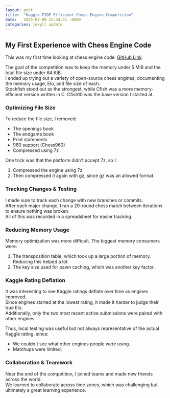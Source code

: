 ```yaml
---
layout: post
title:  "Kaggle FIDE Efficient Chess Engine Competition"
date:   2025-02-09 15:34:41 -0800
categories: jekyll update
---
```


## My First Experience with Chess Engine Code

This was my first time looking at chess engine code: [GitHub Link][code-link].  

The goal of the competition was to keep the memory under 5 MiB and the total file size under 64 KiB.  
I ended up trying out a variety of open-source chess engines, documenting the memory usage, Elo, and file size of each.  
Stockfish stood out as the strongest, while Cfish was a more memory-efficient version written in C.
Cfish10 was the base version I started at.

### Optimizing File Size

To reduce the file size, I removed:
- The openings book
- The endgame book
- Print statements
- 960 support (Chess960)
- Compressed using 7z

One trick was that the platform didn't accept 7z, so I:
1. Compressed the engine using 7z.
2. Then compressed it again with gz, since gz was an allowed format.

### Tracking Changes & Testing

I made sure to track each change with new branches or commits.  
After each major change, I ran a 20-round chess match between iterations to ensure nothing was broken.  
All of this was recorded in a spreadsheet for easier tracking.

### Reducing Memory Usage

Memory optimization was more difficult. The biggest memory consumers were:
1. The transposition table, which took up a large portion of memory. Reducing this helped a lot.
2. The key size used for pawn caching, which was another key factor.

### Kaggle Rating Deflation

It was interesting to see Kaggle ratings deflate over time as engines improved.  
Since engines started at the lowest rating, it made it harder to judge their true Elo.  
Additionally, only the two most recent active submissions were paired with other engines.  

Thus, local testing was useful but not always representative of the actual Kaggle rating, since:
- We couldn't see what other engines people were using.
- Matchups were limited.

### Collaboration & Teamwork

Near the end of the competition, I joined teams and made new friends across the world.  
We learned to collaborate across time zones, which was challenging but ultimately a great learning experience.  

[jekyll-docs]: https://jekyllrb.com/docs/home
[jekyll-gh]:   https://github.com/jekyll/jekyll
[jekyll-talk]: https://talk.jekyllrb.com/
[code-link]: https://github.com/AstroBoy1/Cfish-light
